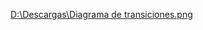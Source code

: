 
[D:\Descargas\Diagrama de transiciones.png](https://drive.google.com/file/d/1DpgbUH6NCkbf2qnZr0F2YmN0G8Uuxe_q/view?usp=sharing)
